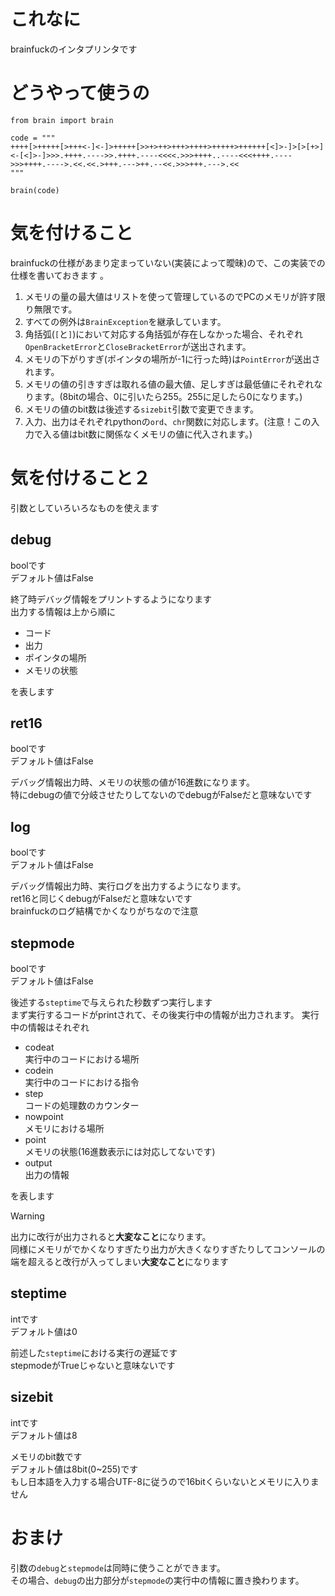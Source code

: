 # これなに
brainfuckのインタプリンタです  
# どうやって使うの
```
from brain import brain

code = """
++++[>+++++[>+++<-]<-]>+++++[>>+>++>+++>++++>+++++>++++++[<]>-]>[>[+>]<-[<]>-]>>>.++++.---->>.++++.----<<<<.>>>++++..----<<<++++.---->>>++++.---->.<<.<<.>+++.--->++.--<<.>>>+++.--->.<<
"""

brain(code)
```
# 気を付けること
brainfuckの仕様があまり定まっていない(実装によって曖昧)ので、この実装での仕様を書いておきます  。

1. メモリの量の最大値はリストを使って管理しているのでPCのメモリが許す限り無限です。
1. すべての例外は`BrainException`を継承しています。
1. 角括弧(`[`と`]`)において対応する角括弧が存在しなかった場合、それぞれ`OpenBracketError`と`CloseBracketError`が送出されます。
1. メモリの下がりすぎ(ポインタの場所が-1に行った時)は`PointError`が送出されます。
1. メモリの値の引きすぎは取れる値の最大値、足しすぎは最低値にそれぞれなります。(8bitの場合、0に引いたら255。255に足したら0になります。)
1. メモリの値のbit数は後述する`sizebit`引数で変更できます。
1. 入力、出力はそれぞれpythonの`ord`、`chr`関数に対応します。(注意！この入力で入る値はbit数に関係なくメモリの値に代入されます。)
# 気を付けること２
引数としていろいろなものを使えます  
## debug
boolです  
デフォルト値はFalse  

終了時デバッグ情報をプリントするようになります  
出力する情報は上から順に  
- コード
- 出力
- ポインタの場所
- メモリの状態  

を表します
## ret16
boolです  
デフォルト値はFalse  

デバッグ情報出力時、メモリの状態の値が16進数になります。  
特にdebugの値で分岐させたりしてないのでdebugがFalseだと意味ないです
## log
boolです  
デフォルト値はFalse  

デバッグ情報出力時、実行ログを出力するようになります。  
ret16と同じくdebugがFalseだと意味ないです  
brainfuckのログ結構でかくなりがちなので注意
## stepmode
boolです  
デフォルト値はFalse

後述する`steptime`で与えられた秒数ずつ実行します  
まず実行するコードがprintされて、その後実行中の情報が出力されます。
実行中の情報はそれぞれ
- codeat  
    実行中のコードにおける場所
- codein  
    実行中のコードにおける指令
- step  
    コードの処理数のカウンター
- nowpoint  
    メモリにおける場所
- point  
    メモリの状態(16進数表示には対応してないです)
- output  
    出力の情報  

を表します  
> [!WARNING]  
> 出力に改行が出力されると**大変なこと**になります。  
> 同様にメモリがでかくなりすぎたり出力が大きくなりすぎたりしてコンソールの端を超えると改行が入ってしまい**大変なこと**になります  

## steptime
intです  
デフォルト値は0  

前述した`steptime`における実行の遅延です  
stepmodeがTrueじゃないと意味ないです
## sizebit
intです  
デフォルト値は8  

メモリのbit数です  
デフォルト値は8bit(0~255)です  
もし日本語を入力する場合UTF-8に従うので16bitくらいないとメモリに入りません

# おまけ
引数の`debug`と`stepmode`は同時に使うことができます。  
その場合、`debug`の出力部分が`stepmode`の実行中の情報に置き換わります。
